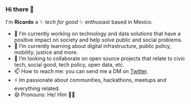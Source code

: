 ### Hi there 👋

I'm **Ricardo** a ✨ _tech for good_ ✨ enthusiast based in Mexico.

- 🔭 I’m currently working on technology and data solutions that have a positive impact on society and help solve public and social problems.
- 🌱 I’m currently learning about digital infrastructure, public policy, mobility, justice and more.
- 👯 I’m looking to collaborate on open source projects that relate to civic tech, social good, tech policy, open data, etc.
- 📫 How to reach me: you can send me a DM on [Twitter](https://twitter.com/ricardomiron_).
- ⚡ Im passionate about communities, hackathons, meetups and everything related.
- 😄 Pronouns: He/ Him 🏳️‍🌈
